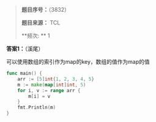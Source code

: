> **题目序号：**（3832）
>
> **题目来源：** TCL	
>
> **频次: ** 1

**答案1：**（溪尾）

可以使用数组的索引作为map的key，数组的值作为map的值

```go
func main() {
	arr := [5]int{1, 2, 3, 4, 5}
	m := make(map[int]int, 5)
	for i, v := range arr {
		m[i] = v
	}
	fmt.Println(m)
}
```

